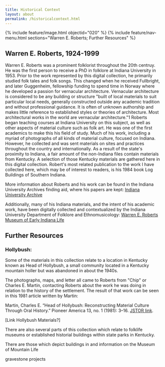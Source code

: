 ```yaml
---
title: Historical Context
layout: about
permalink: /historicalcontext.html
---
```

{% include feature/image.html objectid="020" %} 
{% include feature/nav-menu.html sections="Warren E. Roberts; Further Resources" %}

## Warren E. Roberts, 1924-1999
Warren E. Roberts was a prominent folklorist throughout the 20th centruy. He was the first person to receive a PhD in folklore at Indiana University in 1953. Prior to the work represented by this digital collection, he primarily studied folk tales and folk songs. This changed when he received Fullbright, and later Guggenheim, fellowship funding to spend time in Norway where he developed a passion for vernacular architecture. Vernacular architecture is considered to be any building or structure "built of local materials to suit particular local needs, generally constructed outside any academic tradition and without professional guidance. It is often of unknown authorship and makes little reference to established styles or theories of architecture. Most architectural works in the world are vernacular architecture."1 Roberts began teaching courses at Indiana University on this subject, as well as other aspects of material culture such as folk art. He was one of the first academics to make this his field of study. Much of his work, including a myriad of photographs of all kinds of material culture, focused on Indiana. However, he collected and was sent materials on sites and practices throughout the country and internationally. As a result of the state's proximity to Indiana, a fair amount of the non-Indiana files contain materials from Kentucky. A selection of those Kentucky materials are gathered here in this digital collection. Robert's most related publication to the work I have collected here, which may be of interest to readers, is his 1984 book Log Buildings of Southern Indiana.  

 

More information about Roberts and his work can be found in the Indiana University Archives finding aid, where his papers are kept: [Indiana University Archive](https://archives.iu.edu/html/InU-Ar-VAA9415.html) 

Additionally, many of his Indiana materials, and the intent of his academic work, have been digitally collected and contextualized by the Indiana University Department of Folklore and Ethnomusicology: [Warren E. Roberts Museum of Early Indiana Life](https://wer.sitehost.iu.edu/index.shtml)

## Further Resources

### Hollybush: 

Some of the materials in this collection relate to a location in Kentucky known as Head of Hollybush, a small community located in a Kentucky mountain holler but was abandoned in about the 1940s.    

The photographs, maps, and letter all came to Roberts from "Chip" or Charles E. Martin, contacting Roberts about the work he was doing in relation to the history of the settlement. The result of that work can be seen in this 1981 article written by Martin:  

Martin, Charles E. “Head of Hollybush: Reconstructing Material Culture Through Oral History.” Pioneer America 13, no. 1 (1981): 3–16. [JSTOR link](http://www.jstor.org/stable/29763613).

[Link Hollybush Materials?] 


There are also several parts of this collection which relate to folklife museums or established historial buildings within state parks in Kentucky. 

There are those which depict buildings in and information on the Museum of Mountain Life  



gravestone projects
